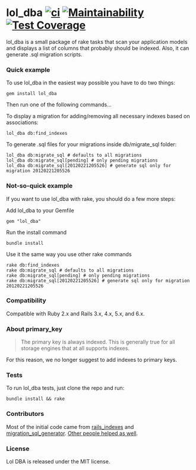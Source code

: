 # lol_dba [![ci](https://github.com/plentz/lol_dba/actions/workflows/build.yml/badge.svg)](https://github.com/plentz/lol_dba/actions) [![Maintainability](https://api.codeclimate.com/v1/badges/a5cc1172ec1291536904/maintainability)](https://codeclimate.com/github/plentz/lol_dba/maintainability) [![Test Coverage](https://api.codeclimate.com/v1/badges/a5cc1172ec1291536904/test_coverage)](https://codeclimate.com/github/plentz/lol_dba/test_coverage)

lol_dba is a small package of rake tasks that scan your application models and displays a list of columns that probably should be indexed. Also, it can generate .sql migration scripts.

### Quick example

To use lol_dba in the easiest way possible you have to do two things:

	gem install lol_dba

Then run one of the following commands...

To display a migration for adding/removing all necessary indexes based on associations:

	lol_dba db:find_indexes

To generate .sql files for your migrations inside db/migrate_sql folder:

	lol_dba db:migrate_sql # defaults to all migrations
	lol_dba db:migrate_sql[pending] # only pending migrations
	lol_dba db:migrate_sql[20120221205526] # generate sql only for migration 20120221205526

### Not-so-quick example

If you want to use lol_dba with rake, you should do a few more steps:

Add lol_dba to your Gemfile

    gem "lol_dba"

Run the install command

    bundle install

Use it the same way you use other rake commands

	rake db:find_indexes
	rake db:migrate_sql # defaults to all migrations
	rake db:migrate_sql[pending] # only pending migrations
	rake db:migrate_sql[20120221205526] # generate sql only for migration 20120221205526

### Compatibility

Compatible with Ruby 2.x and Rails 3.x, 4.x, 5.x, and 6.x.

### About primary_key

>The primary key is always indexed. This is generally true for all storage engines that at all supports indexes.

For this reason, we no longer suggest to add indexes to primary keys.

### Tests

To run lol_dba tests, just clone the repo and run:

    bundle install && rake

### Contributors
Most of the initial code came from [rails_indexes](https://github.com/warpc/rails_indexes) and [migration_sql_generator](https://github.com/muness/migration_sql_generator). [Other people helped as well](https://github.com/plentz/lol_dba/graphs/contributors).

### License

Lol DBA is released under the MIT license.
